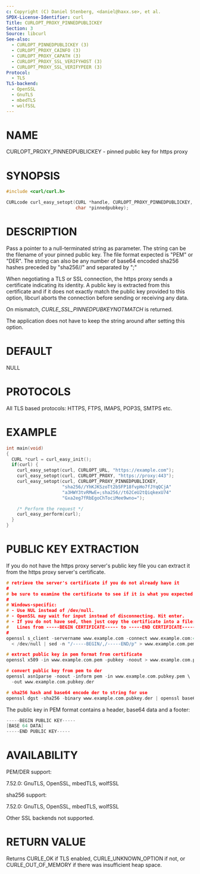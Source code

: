 ```yaml
---
c: Copyright (C) Daniel Stenberg, <daniel@haxx.se>, et al.
SPDX-License-Identifier: curl
Title: CURLOPT_PROXY_PINNEDPUBLICKEY
Section: 3
Source: libcurl
See-also:
  - CURLOPT_PINNEDPUBLICKEY (3)
  - CURLOPT_PROXY_CAINFO (3)
  - CURLOPT_PROXY_CAPATH (3)
  - CURLOPT_PROXY_SSL_VERIFYHOST (3)
  - CURLOPT_PROXY_SSL_VERIFYPEER (3)
Protocol:
  - TLS
TLS-backend:
  - OpenSSL
  - GnuTLS
  - mbedTLS
  - wolfSSL
---
```


# NAME

CURLOPT_PROXY_PINNEDPUBLICKEY - pinned public key for https proxy

# SYNOPSIS

~~~c
#include <curl/curl.h>

CURLcode curl_easy_setopt(CURL *handle, CURLOPT_PROXY_PINNEDPUBLICKEY,
                          char *pinnedpubkey);
~~~

# DESCRIPTION

Pass a pointer to a null-terminated string as parameter. The string can be the
filename of your pinned public key. The file format expected is "PEM" or
"DER". The string can also be any number of base64 encoded sha256 hashes
preceded by "sha256//" and separated by ";"

When negotiating a TLS or SSL connection, the https proxy sends a certificate
indicating its identity. A public key is extracted from this certificate and
if it does not exactly match the public key provided to this option, libcurl
aborts the connection before sending or receiving any data.

On mismatch, *CURLE_SSL_PINNEDPUBKEYNOTMATCH* is returned.

The application does not have to keep the string around after setting this
option.

# DEFAULT

NULL

# PROTOCOLS

All TLS based protocols: HTTPS, FTPS, IMAPS, POP3S, SMTPS etc.

# EXAMPLE

~~~c
int main(void)
{
  CURL *curl = curl_easy_init();
  if(curl) {
    curl_easy_setopt(curl, CURLOPT_URL, "https://example.com");
    curl_easy_setopt(curl, CURLOPT_PROXY, "https://proxy:443");
    curl_easy_setopt(curl, CURLOPT_PROXY_PINNEDPUBLICKEY,
                     "sha256//YhKJKSzoTt2b5FP18fvpHo7fJYqQCjA"
                     "a3HWY3tvRMwE=;sha256//t62CeU2tQiqkexU74"
                     "Gxa2eg7fRbEgoChTociMee9wno=");

    /* Perform the request */
    curl_easy_perform(curl);
  }
}
~~~

# PUBLIC KEY EXTRACTION

If you do not have the https proxy server's public key file you can extract it
from the https proxy server's certificate.
~~~c
# retrieve the server's certificate if you do not already have it
#
# be sure to examine the certificate to see if it is what you expected
#
# Windows-specific:
# - Use NUL instead of /dev/null.
# - OpenSSL may wait for input instead of disconnecting. Hit enter.
# - If you do not have sed, then just copy the certificate into a file:
#   Lines from -----BEGIN CERTIFICATE----- to -----END CERTIFICATE-----.
#
openssl s_client -servername www.example.com -connect www.example.com:443 \
  < /dev/null | sed -n "/-----BEGIN/,/-----END/p" > www.example.com.pem

# extract public key in pem format from certificate
openssl x509 -in www.example.com.pem -pubkey -noout > www.example.com.pubkey.pem

# convert public key from pem to der
openssl asn1parse -noout -inform pem -in www.example.com.pubkey.pem \
  -out www.example.com.pubkey.der

# sha256 hash and base64 encode der to string for use
openssl dgst -sha256 -binary www.example.com.pubkey.der | openssl base64
~~~
The public key in PEM format contains a header, base64 data and a
footer:
~~~c
-----BEGIN PUBLIC KEY-----
[BASE 64 DATA]
-----END PUBLIC KEY-----
~~~

# AVAILABILITY

PEM/DER support:

 7.52.0: GnuTLS, OpenSSL, mbedTLS, wolfSSL

sha256 support:

 7.52.0: GnuTLS, OpenSSL, mbedTLS, wolfSSL

Other SSL backends not supported.

# RETURN VALUE

Returns CURLE_OK if TLS enabled, CURLE_UNKNOWN_OPTION if not, or
CURLE_OUT_OF_MEMORY if there was insufficient heap space.
